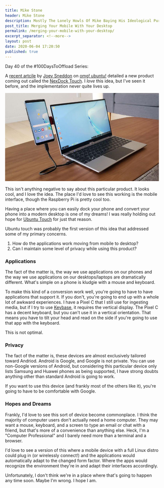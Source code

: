 ```yaml
---
title: Mike Stone
header: Mike Stone
description: Mostly The Lonely Howls Of Mike Baying His Ideological Purity At The Moon
post_title: Merging Your Mobile With Your Desktop
permalink: /merging-your-mobile-with-your-desktop/
excerpt_separator: <!--more-->
layout: post
date: 2020-06-04 17:20:50
published: true
---
```


Day 40 of the #100DaysToOffload Series:

A [recent artcile](https://www.omgubuntu.co.uk/2020/06/nexdock-touch) by [Joey Sneddon](https://www.omgubuntu.co.uk/author/d0od) on [omg! ubuntu!](https://www.omgubuntu.co.uk) detailed a new product coming out called the [NexDock Touch](https://nexdock.com/blog/nexdock-touch/). I _love_ this idea, but I've seen it before, and the implementation never quite lives up. 

<!--more-->

![](/assets/images/ofRlP9J.jpg)

This isn't anything negative to say about this particular product. It looks cool, and I love the idea. The place I'd love to see this working is the mobile interface, though the Raspberry Pi is pretty cool too.

Having a place where you can easily dock your phone and convert your phone into a modern desktop is one of my dreams! I was really holding out hope for [Ubuntu Touch](https://ubports.com) for just that reason.

Ubuntu touch was probably the first version of this idea that addressed some of my primary concerns. 

1. How do the applications work moving from mobile to desktop?
2. Can I maintain some level of privacy while using this product?

### Applications

The fact of the matter is, the way we use applications on our phones and the way we use applications on our desktops/laptops are dramatically different. What's simple on a phone is kludgie with a mouse and keyboard. 

To make this kind of a conversion work well, you're going to have to have applications that support it. If you don't, you're going to end up with a whole lot of awkward experiences. I have a Pixel C that I still use for ingesting media, but if I try to use [Keybase](https://keybase.io), it requires the vertical display. The Pixel C has a decent keyboard, but you can't use it in a vertical orientation. That means you have to tilt your head and read on the side if you're going to use that app with the keyboard.

This is not optimal.

### Privacy

The fact of the matter is, these devices are almost exclusively tailored toward Andriod. Android is Google, and Google is not private. You can use non-Google versions of Android, but considering this particular device only lists Samsung and Huawei phones as being supported, I have strong doubts anything other than standard Android is going to work.

If you want to use this device (and frankly most of the others like it), you're going to have to be comfortable with Google.

### Hopes and Dreams

Frankly, I'd love to see this sort  of device become commonplace. I think the majority of computer users don't actually need a home computer. They may want a mouse, keyboard, and a screen to type an email or chat with a friend, but that's more of a convenience than anything else. Heck, I'm a "Computer Professional" and I barely need more than a terminal and a browser.

I'd love to see a version of this where a mobile device with a full Linux distro could plug in (or wirelessly connect!) and the applications would automatically adapt to the changed form factor. Where the apps would recognize the environment they're in and adapt their interfaces accordingly. 

Unfortunately, I don't think we're in a place where that's going to happen any time soon. Maybe I'm wrong. I hope I am.  
